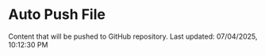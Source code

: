 # Auto Push File

Content that will be pushed to GitHub repository.
Last updated: 07/04/2025, 10:12:30 PM